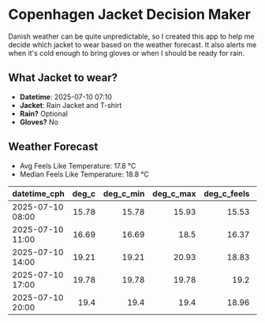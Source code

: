 
# Copenhagen Jacket Decision Maker

Danish weather can be quite unpredictable, so I created this app to help me decide which jacket to wear based on the weather forecast. 
It also alerts me when it's cold enough to bring gloves or when I should be ready for rain.

## What Jacket to wear?

- **Datetime**: 2025-07-10 07:10
- **Jacket**: Rain Jacket and T-shirt
- **Rain?** Optional
- **Gloves?** No

## Weather Forecast
- Avg Feels Like Temperature: 17.8 °C
- Median Feels Like Temperature: 18.8 °C

| datetime_cph     |   deg_c |   deg_c_min |   deg_c_max |   deg_c_feels | weather   | wind   | rain   |
|:-----------------|--------:|------------:|------------:|--------------:|:----------|:-------|:-------|
| 2025-07-10 08:00 |   15.78 |       15.78 |       15.93 |         15.53 | Clouds    | Low    | None   |
| 2025-07-10 11:00 |   16.69 |       16.69 |       18.5  |         16.37 | Clouds    | Low    | None   |
| 2025-07-10 14:00 |   19.21 |       19.21 |       20.93 |         18.83 | Rain      | Low    | Low    |
| 2025-07-10 17:00 |   19.78 |       19.78 |       19.78 |         19.2  | Clouds    | Low    | None   |
| 2025-07-10 20:00 |   19.4  |       19.4  |       19.4  |         18.96 | Clouds    | Low    | None   |
        